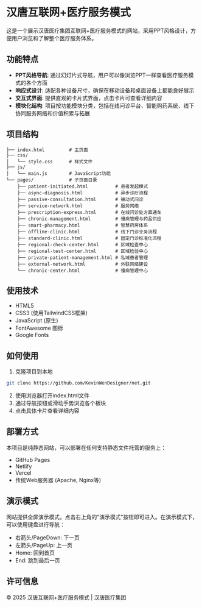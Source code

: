 # 汉唐互联网+医疗服务模式

这是一个展示汉唐医疗集团互联网+医疗服务模式的网站，采用PPT风格设计，方便用户浏览和了解整个医疗服务体系。

## 功能特点

- **PPT风格导航**: 通过幻灯片式导航，用户可以像浏览PPT一样查看医疗服务模式的各个方面
- **响应式设计**: 适配各种设备尺寸，确保在移动设备和桌面设备上都能良好展示
- **交互式界面**: 提供直观的卡片式界面，点击卡片可查看详细内容
- **模块化结构**: 项目按功能模块分类，包括在线问诊平台、智能购药系统、线下协同服务网络和价值积累与拓展

## 项目结构

```
├── index.html         # 主页面
├── css/
│   └── style.css      # 样式文件
├── js/
│   └── main.js        # JavaScript功能
└── pages/             # 子页面目录
    ├── patient-initiated.html          # 患者发起模式
    ├── async-diagnosis.html            # 异步诊疗流程
    ├── passive-consultation.html       # 被动式问诊
    ├── service-network.html            # 服务网络
    ├── prescription-express.html       # 在线问诊处方直通车
    ├── chronic-management.html         # 慢病管理与药品供应
    ├── smart-pharmacy.html             # 智慧药房体系
    ├── offline-clinic.html             # 线下门诊业务流程
    ├── standard-clinic.html            # 固定门诊标准化流程
    ├── regional-check-center.html      # 区域检查中心
    ├── regional-test-center.html       # 区域检验中心
    ├── private-patient-management.html # 私域患者管理
    ├── external-network.html           # 外联网络建设
    └── chronic-center.html             # 慢病管理中心
```

## 使用技术

- HTML5
- CSS3 (使用TailwindCSS框架)
- JavaScript (原生)
- FontAwesome 图标
- Google Fonts

## 如何使用

1. 克隆项目到本地
```bash
git clone https://github.com/KevinWenDesigner/net.git
```

2. 使用浏览器打开index.html文件
3. 通过导航按钮或滑动手势浏览各个板块
4. 点击具体卡片查看详细内容

## 部署方式

本项目是纯静态网站，可以部署在任何支持静态文件托管的服务上：

- GitHub Pages
- Netlify
- Vercel
- 传统Web服务器 (Apache, Nginx等)

## 演示模式

网站提供全屏演示模式，点击右上角的"演示模式"按钮即可进入。在演示模式下，可以使用键盘进行导航：

- 右箭头/PageDown: 下一页
- 左箭头/PageUp: 上一页
- Home: 回到首页
- End: 跳到最后一页

## 许可信息

© 2025 汉唐互联网+医疗服务模式 | 汉唐医疗集团